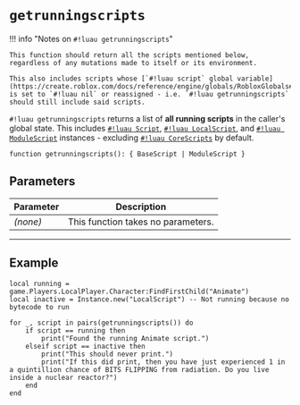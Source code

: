 # `getrunningscripts`

!!! info "Notes on `#!luau getrunningscripts`"

    This function should return all the scripts mentioned below, regardless of any mutations made to itself or its environment.
    
    This also includes scripts whose [`#!luau script` global variable](https://create.roblox.com/docs/reference/engine/globals/RobloxGlobals#script) is set to `#!luau nil` or reassigned - i.e. `#!luau getrunningscripts` should still include said scripts.

`#!luau getrunningscripts` returns a list of **all running scripts** in the caller's global state. This includes [`#!luau Script`](https://create.roblox.com/docs/reference/engine/classes/Script), [`#!luau LocalScript`](https://create.roblox.com/docs/reference/engine/classes/LocalScript), and [`#!luau ModuleScript`](https://create.roblox.com/docs/reference/engine/classes/ModuleScript) instances - excluding [`#!luau CoreScripts`](https://robloxapi.github.io/ref/class/CoreScript.html) by default.

```luau
function getrunningscripts(): { BaseScript | ModuleScript }
```

## Parameters

| Parameter | Description                      |
|-----------|----------------------------------|
| *(none)*  | This function takes no parameters. |

---

## Example

```luau title="Checking for active scripts in the session" linenums="1"
local running = game.Players.LocalPlayer.Character:FindFirstChild("Animate")
local inactive = Instance.new("LocalScript") -- Not running because no bytecode to run

for _, script in pairs(getrunningscripts()) do
    if script == running then
        print("Found the running Animate script.")
    elseif script == inactive then
        print("This should never print.")
        print("If this did print, then you have just experienced 1 in a quintillion chance of BITS FLIPPING from radiation. Do you live inside a nuclear reactor?")
    end
end
```
